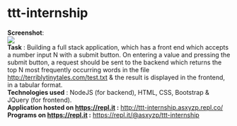 # ttt-internship
__Screenshot__:<br>
<img src="https://i.ibb.co/tYmt887/ttt-ss.png"/><br>
__Task__ : Building a full stack application, which has a front end which accepts a number input N with a submit button. On entering a value and pressing  the submit button, a request should be sent to the backend which returns the top N most frequently occurring words in the file http://terriblytinytales.com/test.txt & the result is displayed in the frontend, in a tabular format.   
__Technologies used__ : NodeJS (for backend), HTML, CSS, Bootstrap & JQuery (for frontend).<br>
__Application hosted on https://repl.it :__ http://ttt-internship.asxyzp.repl.co/<br>
__Programs on https://repl.it :__ https://repl.it/@asxyzp/ttt-internship<br>

